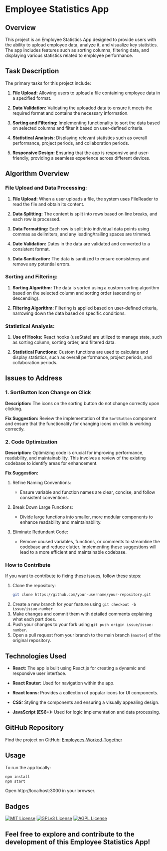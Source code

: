 # Employee Statistics App

## Overview

This project is an Employee Statistics App designed to provide users with the ability to upload employee data, analyze it, and visualize key statistics. The app includes features such as sorting columns, filtering data, and displaying various statistics related to employee performance.

## Task Description

The primary tasks for this project include:

1. **File Upload:** Allowing users to upload a file containing employee data in a specified format.

2. **Data Validation:** Validating the uploaded data to ensure it meets the required format and contains the necessary information.

3. **Sorting and Filtering:** Implementing functionality to sort the data based on selected columns and filter it based on user-defined criteria.

4. **Statistical Analysis:** Displaying relevant statistics such as overall performance, project periods, and collaboration periods.

5. **Responsive Design:** Ensuring that the app is responsive and user-friendly, providing a seamless experience across different devices.

## Algorithm Overview

### File Upload and Data Processing:

1. **File Upload:** When a user uploads a file, the system uses FileReader to read the file and obtain its content.

2. **Data Splitting:** The content is split into rows based on line breaks, and each row is processed.

3. **Data Formatting:** Each row is split into individual data points using commas as delimiters, and any leading/trailing spaces are trimmed.

4. **Date Validation:** Dates in the data are validated and converted to a consistent format.

5. **Data Sanitization:** The data is sanitized to ensure consistency and remove any potential errors.

### Sorting and Filtering:

1. **Sorting Algorithm:** The data is sorted using a custom sorting algorithm based on the selected column and sorting order (ascending or descending).

2. **Filtering Algorithm:** Filtering is applied based on user-defined criteria, narrowing down the data based on specific conditions.

### Statistical Analysis:

1. **Use of Hooks:** React hooks (useState) are utilized to manage state, such as sorting column, sorting order, and filtered data.

2. **Statistical Functions:** Custom functions are used to calculate and display statistics, such as overall performance, project periods, and collaboration periods.


## Issues to Address

### 1. SortButton Icon Change on Click

**Description:** The icons on the sorting button do not change correctly upon clicking.

**Fix Suggestion:** Review the implementation of the `SortButton` component and ensure that the functionality for changing icons on click is working correctly.

### 2. Code Optimization

**Description:** Optimizing code is crucial for improving performance, readability, and maintainability. This involves a review of the existing codebase to identify areas for enhancement.

**Fix Suggestion:** 
1. Refine Naming Conventions: 
   - Ensure variable and function names are clear, concise, and follow consistent conventions.

2. Break Down Large Functions: 
   - Divide large functions into smaller, more modular components to enhance readability and maintainability.

3. Eliminate Redundant Code:

   - Remove unused variables, functions, or comments to streamline the codebase and reduce clutter.
Implementing these suggestions will lead to a more efficient and maintainable codebase.

### How to Contribute

If you want to contribute to fixing these issues, follow these steps:

1. Clone the repository:
   ```bash
   git clone https://github.com/your-username/your-repository.git
   ```
2. Create a new branch for your feature using `git checkout -b issue/issue-number`
3. Make changes and commit them with detailed comments explaining what each part does.
4. Push your changes to your fork using `git push origin issue/issue-number`.
5. Open a pull request from your branch to the main branch (`master`) of the original repository.
    
## Technologies Used

- **React:** The app is built using React.js for creating a dynamic and responsive user interface.

- **React Router:** Used for navigation within the app.

- **React Icons:** Provides a collection of popular icons for UI components.

- **CSS:** Styling the components and ensuring a visually appealing design.

- **JavaScript (ES6+):** Used for logic implementation and data processing.

## GitHub Repository

Find the project on GitHub: [Employees-Worked-Together](https://github.com/visionNew/Employees-Worked-Together)

## Usage

To run the app locally:

```bash
npm install
npm start
```
Open http://localhost:3000 in your browser.

## Badges

[![MIT License](https://img.shields.io/badge/License-MIT-green.svg)](https://choosealicense.com/licenses/mit/)
[![GPLv3 License](https://img.shields.io/badge/License-GPL%20v3-yellow.svg)](https://opensource.org/licenses/)
[![AGPL License](https://img.shields.io/badge/license-AGPL-blue.svg)](http://www.gnu.org/licenses/agpl-3.0)

## Feel free to explore and contribute to the development of this Employee Statistics App!
